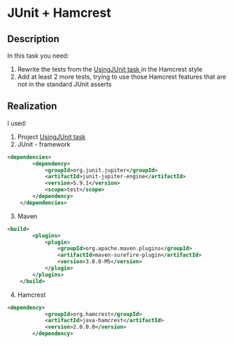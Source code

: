 # JUnit + Hamcrest
## Description
In this task you need:
1. Rewrite the tests from the <a href="https://github.com/imLIVI/UsingJUnit.git"> UsingJUnit task </a> in the Hamcrest style
2. Add at least 2 more tests, trying to use those Hamcrest features that are not in the standard JUnit asserts

## Realization
I used:
1. Project <a href="https://github.com/imLIVI/UsingJUnit.git"> UsingJUnit task </a>
2. JUnit - framework
```xml
<dependencies>
        <dependency>
            <groupId>org.junit.jupiter</groupId>
            <artifactId>junit-jupiter-engine</artifactId>
            <version>5.9.1</version>
            <scope>test</scope>
        </dependency>
    </dependencies>
```
3. Maven
```xml
<build>
        <plugins>
            <plugin>
                <groupId>org.apache.maven.plugins</groupId>
                <artifactId>maven-surefire-plugin</artifactId>
                <version>3.0.0-M5</version>
            </plugin>
        </plugins>
    </build>
```
4. Hamcrest
```xml
<dependency>
            <groupId>org.hamcrest</groupId>
            <artifactId>java-hamcrest</artifactId>
            <version>2.0.0.0</version>
        </dependency>
```
